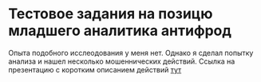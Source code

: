 ﻿# Тестовое задания на позицю младшего аналитика антифрод

Опыта подобного исслеодования у меня нет. Однако я сделал попытку анализа и нашел несколько мошеннических действий.
Ссылка на презентацию с коротким описанием действий <a href="https://docs.google.com/presentation/d/1YOuGh2sSBh66KwDNagNRgvudrPvfKOGoFTIKdeV9RBE/edit?usp=sharing">тут</a>

